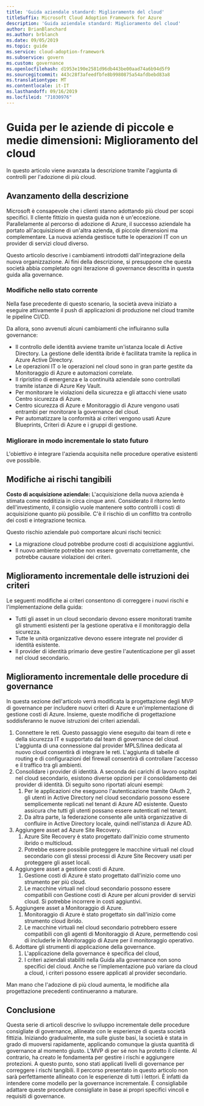 ```yaml
---
title: 'Guida aziendale standard: Miglioramento del cloud'
titleSuffix: Microsoft Cloud Adoption Framework for Azure
description: 'Guida aziendale standard: Miglioramento del cloud'
author: BrianBlanchard
ms.author: brblanch
ms.date: 09/05/2019
ms.topic: guide
ms.service: cloud-adoption-framework
ms.subservice: govern
ms.custom: governance
ms.openlocfilehash: d1953e190e2581d96db443be00aad74a6b94d5f9
ms.sourcegitcommit: 443c28f3afeedfbfe8b9980875a54afdbebd83a8
ms.translationtype: MT
ms.contentlocale: it-IT
ms.lasthandoff: 09/16/2019
ms.locfileid: "71030976"
---
```

# <a name="small-to-medium-enterprise-guide-multicloud-improvement"></a>Guida per le aziende di piccole e medie dimensioni: Miglioramento del cloud

In questo articolo viene avanzata la descrizione tramite l'aggiunta di controlli per l'adozione di più cloud.

## <a name="advancing-the-narrative"></a>Avanzamento della descrizione

Microsoft è consapevole che i clienti stanno adottando più cloud per scopi specifici. Il cliente fittizio in questa guida non è un'eccezione. Parallelamente al percorso di adozione di Azure, il successo aziendale ha portato all'acquisizione di un'altra azienda, di piccole dimensioni ma complementare. La nuova azienda gestisce tutte le operazioni IT con un provider di servizi cloud diverso.

Questo articolo descrive i cambiamenti introdotti dall'integrazione della nuova organizzazione. Ai fini della descrizione, si presuppone che questa società abbia completato ogni iterazione di governance descritta in questa guida alla governance.

### <a name="changes-in-the-current-state"></a>Modifiche nello stato corrente

Nella fase precedente di questo scenario, la società aveva iniziato a eseguire attivamente il push di applicazioni di produzione nel cloud tramite le pipeline CI/CD.

Da allora, sono avvenuti alcuni cambiamenti che influiranno sulla governance:

- Il controllo delle identità avviene tramite un'istanza locale di Active Directory. La gestione delle identità ibride è facilitata tramite la replica in Azure Active Directory.
- Le operazioni IT o le operazioni nel cloud sono in gran parte gestite da Monitoraggio di Azure e automazioni correlate.
- Il ripristino di emergenza e la continuità aziendale sono controllati tramite istanze di Azure Key Vault.
- Per monitorare le violazioni della sicurezza e gli attacchi viene usato Centro sicurezza di Azure.
- Centro sicurezza di Azure e Monitoraggio di Azure vengono usati entrambi per monitorare la governance del cloud.
- Per automatizzare la conformità ai criteri vengono usati Azure Blueprints, Criteri di Azure e i gruppi di gestione.

### <a name="incrementally-improve-the-future-state"></a>Migliorare in modo incrementale lo stato futuro

L'obiettivo è integrare l'azienda acquisita nelle procedure operative esistenti ove possibile.

## <a name="changes-in-tangible-risks"></a>Modifiche ai rischi tangibili

**Costo di acquisizione aziendale:** L'acquisizione della nuova azienda è stimata come redditizia in circa cinque anni. Considerato il ritorno lento dell'investimento, il consiglio vuole mantenere sotto controlli i costi di acquisizione quanto più possibile. C'è il rischio di un conflitto tra controllo dei costi e integrazione tecnica.

Questo rischio aziendale può comportare alcuni rischi tecnici:

- La migrazione cloud potrebbe produrre costi di acquisizione aggiuntivi.
- Il nuovo ambiente potrebbe non essere governato correttamente, che potrebbe causare violazioni dei criteri.

## <a name="incremental-improvement-of-the-policy-statements"></a>Miglioramento incrementale delle istruzioni dei criteri

Le seguenti modifiche ai criteri consentono di correggere i nuovi rischi e l'implementazione della guida:

- Tutti gli asset in un cloud secondario devono essere monitorati tramite gli strumenti esistenti per la gestione operativa e il monitoraggio della sicurezza.
- Tutte le unità organizzative devono essere integrate nel provider di identità esistente.
- Il provider di identità primario deve gestire l'autenticazione per gli asset nel cloud secondario.

## <a name="incremental-improvement-of-governance-practices"></a>Miglioramento incrementale delle procedure di governance

In questa sezione dell'articolo verrà modificata la progettazione degli MVP di governance per includere nuovi criteri di Azure e un'implementazione di gestione costi di Azure. Insieme, queste modifiche di progettazione soddisferanno le nuove istruzioni dei criteri aziendali.

1. Connettere le reti. Questo passaggio viene eseguito dai team di rete e della sicurezza IT e supportato dal team di governance del cloud. L'aggiunta di una connessione dal provider MPLS/linea dedicata al nuovo cloud consentirà di integrare le reti. L'aggiunta di tabelle di routing e di configurazioni del firewall consentirà di controllare l'accesso e il traffico tra gli ambienti.
1. Consolidare i provider di identità. A seconda dei carichi di lavoro ospitati nel cloud secondario, esistono diverse opzioni per il consolidamento dei provider di identità. Di seguito sono riportati alcuni esempi:
    1. Per le applicazioni che eseguono l'autenticazione tramite OAuth 2, gli utenti in Active Directory nel cloud secondario possono essere semplicemente replicati nel tenant di Azure AD esistente. Questo assicura che tutti gli utenti possano essere autenticati nel tenant.
    1. Da altra parte, la federazione consente alle unità organizzative di confluire in Active Directory locale, quindi nell'istanza di Azure AD.
1. Aggiungere asset ad Azure Site Recovery.
    1. Azure Site Recovery è stato progettato dall'inizio come strumento ibrido o multicloud.
    1. Potrebbe essere possibile proteggere le macchine virtuali nel cloud secondario con gli stessi processi di Azure Site Recovery usati per proteggere gli asset locali.
1. Aggiungere asset a gestione costi di Azure.
    1. Gestione costi di Azure è stato progettato dall'inizio come uno strumento per più cloud.
    1. Le macchine virtuali nel cloud secondario possono essere compatibili con Gestione costi di Azure per alcuni provider di servizi cloud. Si potrebbe incorrere in costi aggiuntivi.
1. Aggiungere asset a Monitoraggio di Azure.
    1. Monitoraggio di Azure è stato progettato sin dall'inizio come strumento cloud ibrido.
    1. Le macchine virtuali nel cloud secondario potrebbero essere compatibili con gli agenti di Monitoraggio di Azure, permettendo così di includerle in Monitoraggio di Azure per il monitoraggio operativo.
1. Adottare gli strumenti di applicazione della governance.
    1. L'applicazione della governance è specifica del cloud,
    1. I criteri aziendali stabiliti nella Guida alla governance non sono specifici del cloud. Anche se l'implementazione può variare da cloud a cloud, i criteri possono essere applicati al provider secondario.

Man mano che l'adozione di più cloud aumenta, le modifiche alla progettazione precedenti continueranno a maturare.

## <a name="conclusion"></a>Conclusione

Questa serie di articoli descrive lo sviluppo incrementale delle procedure consigliate di governance, allineate con le esperienze di questa società fittizia. Iniziando gradualmente, ma sulle giuste basi, la società è stata in grado di muoversi rapidamente, applicando comunque la giusta quantità di governance al momento giusto. L'MVP di per sé non ha protetto il cliente. Al contrario, ha creato le fondamenta per gestire i rischi e aggiungere protezioni. A questo punto, sono stati applicati livelli di governance per correggere i rischi tangibili. Il percorso presentato in questo articolo non sarà perfettamente allineato con le esperienze di tutti i lettori. È infatti da intendere come modello per la governance incrementale. È consigliabile adattare queste procedure consigliate in base ai propri specifici vincoli e requisiti di governance.
